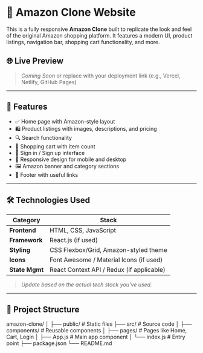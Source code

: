 # 🛒 Amazon Clone Website

This is a fully responsive **Amazon Clone** built to replicate the look and feel of the original Amazon shopping platform. It features a modern UI, product listings, navigation bar, shopping cart functionality, and more.

## 🌐 Live Preview
> *Coming Soon* or replace with your deployment link (e.g., Vercel, Netlify, GitHub Pages)

---

## 🚀 Features

- ✅ Home page with Amazon-style layout
- 🛍️ Product listings with images, descriptions, and pricing
- 🔍 Search functionality
- 🛒 Shopping cart with item count
- 👤 Sign in / Sign up interface
- 📱 Responsive design for mobile and desktop
- 🖼️ Amazon banner and category sections
- 🔗 Footer with useful links

---

## 🛠️ Technologies Used

| Category       | Stack                          |
|----------------|---------------------------------|
| **Frontend**   | HTML, CSS, JavaScript           |
| **Framework**  | React.js (if used)              |
| **Styling**    | CSS Flexbox/Grid, Amazon-styled theme |
| **Icons**      | Font Awesome / Material Icons (if used) |
| **State Mgmt** | React Context API / Redux (if applicable) |

> _Update based on the actual tech stack you've used._

---

## 📂 Project Structure

amazon-clone/
│
├── public/ # Static files
├── src/ # Source code
│ ├── components/ # Reusable components
│ ├── pages/ # Pages like Home, Cart, Login
│ ├── App.js # Main app component
│ └── index.js # Entry point
├── package.json
└── README.md
